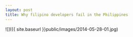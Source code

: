 ```yaml
---
layout: post
title: Why filipino developers fail in the Philippines
---
```


![]({{ site.baseurl }}public/images/2014-05-28-01.jpg)

<!--more-->
